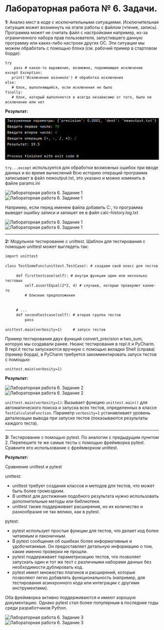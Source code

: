 # Лабораторная работа № 6. Задачи.
**1:** Анализ мест в коде с исключительными ситуациями. Исключительная ситуация может возникнуть на этапе работы с файлом (чтение, запись). Программа может не считать файл с настройками например, из-за ограниченного набора прав пользователя, запустившего данную программу или каких-либо настроек других ОС. Эти ситуации мы можем обработать с помощью блока (см. рабочий пример в стартовом борде):
```
try
    pass # какое-то выражение, возможно, поднимающее исключение  
except Exception:
   print('Исключение возникло') # обработка исключения 
else:
   # блок, выполняющийся, если исключения не было
finally:
   # блок, который выполняется в всегда независимо от того, было ли исключение или нет
```

**Результат:**

![Лабораторная работа 6. Задание 1](https://github.com/Stepanova-Anna/Programming-2/blob/main/img/LR6_T1.png)

```try...except``` используется для обработки возможных ошибок при вводе данных и во время вычислений
Всю историю операций программа записывает в файл newoutput.txt, это указано и можно изменить в файле params.ini

![Лабораторная работа 6. Задание 1](https://github.com/Stepanova-Anna/Programming-2/blob/main/img/LR6_T1_2.png)
![Лабораторная работа 6. Задание 1](https://github.com/Stepanova-Anna/Programming-2/blob/main/img/LR6_T1_3.png)

Например, если перед именем файла добавить C:\, то программа выведет ошибку записи и запишет ее в файл calc-history.log.txt

![Лабораторная работа 6. Задание 1](https://github.com/Stepanova-Anna/Programming-2/blob/main/img/LR6_T1_4.png)
![Лабораторная работа 6. Задание 1](https://github.com/Stepanova-Anna/Programming-2/blob/main/img/LR6_T1_1.png)


---
**2:** Модульное тестирование с unittest. Шаблон для тестирования с помощью unittest может выглядеть так:
```
import unittest

class TestSomeFunc(unittest.TestCase): # создаем свой класс для тестов

     def firsttestcase(self): # внутри функции один или несколько тестовых
         self.assertEqual(2*2, 4) # случаев, которые проверяют какие-то 
         # близкие предположения
         

     # ...
     def secondtestcase(self): # вторая группа тестов
         pass

unittest.main(verbosity=1)     # запуск тестов
```
Пример тестирования двух функций convert_precision и two_sum, которую мы создавали ранее. Нюанс тестирования в repl.it и PyCharm. В repl.it  тесты запускаются вручную с помощью вкладки Shell (справа) (пример борда), в PyCharm требуется закомментировать запуск тестов с помощью: 
```
unittest.main(verbosity=1)
```

**Результат:**

![Лабораторная работа 6. Задание 2](https://github.com/Stepanova-Anna/Programming-2/blob/main/img/LR6_T2_1.png)
![Лабораторная работа 6. Задание 2](https://github.com/Stepanova-Anna/Programming-2/blob/main/img/LR6_T2_2.png)

`unittest.main(verbosity=1)`: Вызывает функцию `unittest.main()` для автоматического поиска и запуска всех тестов, определенных в классе `TestCalculateFunction`. Параметр `verbosity=1` устанавливает уровень детализации вывода при запуске тестов (показываются результаты каждого теста).

---
**3:** Тестирование с помощью pytest. По аналогии с предыдущим пунктом 2. Перепешите те же самые тесты с помощью фреймворка pytest. Сравните его использование с фреймворком unittest.

**Результат:**

Сравнение unittest и pytest

unittest:

- unittest требует создания классов и методов для тестов, что может быть более громоздким.
- В unittest для достижения подобного результата нужно использовать дополнительные методы или библиотеки.
- unittest также поддерживает расширения, но их количество и разнообразие не так велико, как в pytest.
  
pytest:

- pytest использует простые функции для тестов, что делает код более читаемым и лаконичным.
- В pytest сообщения об ошибках более информативные и удобочитаемые. Он предоставляет детальную информацию о том, какие именно проверки не прошли.
- pytest поддерживает параметризацию тестов, что позволяет запускать один и тот же тест с различными наборами данных без необходимости дублировать код.
- pytest имеет множество плагинов и расширений, которые позволяют легко добавлять функциональность (например, для тестирования асинхронного кода или интеграции с другими инструментами).

Оба фреймворка активно поддерживаются и имеют хорошую документацию. Однако pytest стал более популярным в последние годы среди разработчиков Python.

![Лабораторная работа 6. Задание 3](https://github.com/Stepanova-Anna/Programming-2/blob/main/img/LR6_T3_1.png)
![Лабораторная работа 6. Задание 3](https://github.com/Stepanova-Anna/Programming-2/blob/main/img/LR6_T3_2.png)
 


